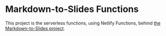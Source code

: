 # Markdown-to-Slides Functions

This project is the serverless functions, using Netlify Functions, behind [the Markdown-to-Slides project](https://github.com/cyyeh/markdown-to-slides-app).